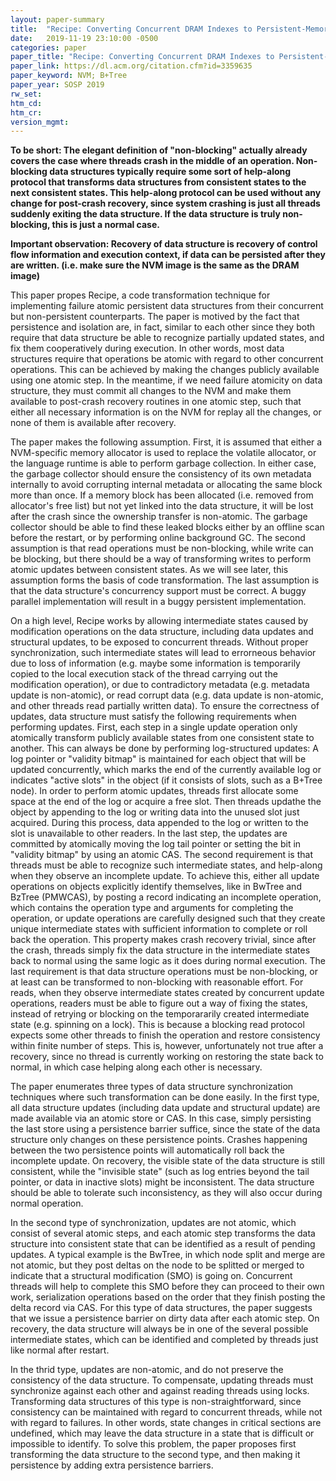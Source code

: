 ```yaml
---
layout: paper-summary
title:  "Recipe: Converting Concurrent DRAM Indexes to Persistent-Memory Indexes"
date:   2019-11-19 23:10:00 -0500
categories: paper
paper_title: "Recipe: Converting Concurrent DRAM Indexes to Persistent-Memory Indexes"
paper_link: https://dl.acm.org/citation.cfm?id=3359635
paper_keyword: NVM; B+Tree
paper_year: SOSP 2019
rw_set:
htm_cd:
htm_cr:
version_mgmt:
---
```


**To be short: The elegant definition of "non-blocking" actually already covers the case where threads crash in the middle
of an operation. Non-blocking data structures typically require some sort of help-along protocol that transforms
data structures from consistent states to the next consistent states. This help-along protocol can be used without
any change for post-crash recovery, since system crashing is just all threads suddenly exiting the data structure.
If the data structure is truly non-blocking, this is just a normal case.**

**Important observation: Recovery of data structure is recovery of control flow information and execution context, if data
can be persisted after they are written. (i.e. make sure the NVM image is the same as the DRAM image)**

This paper propes Recipe, a code transformation technique for implementing failure atomic persistent data structures
from their concurrent but non-persistent counterparts. The paper is motived by the fact that persistence and isolation
are, in fact, similar to each other since they both require that data structure be able to recognize partially updated
states, and fix them cooperatively during execution. In other words, most data structures require that operations
be atomic with regard to other concurrent operations. This can be achieved by making the changes publicly available
using one atomic step. In the meantime, if we need failure atomicity on data structure, they must commit all changes 
to the NVM and make them available to post-crash recovery routines in one atomic step, such that either all necessary
information is on the NVM for replay all the changes, or none of them is available after recovery.

The paper makes the following assumption. First, it is assumed that either a NVM-specific memory allocator is used
to replace the volatile allocator, or the language runtime is able to perform garbage collection. In either case, the 
garbage collector should ensure the consistency of its own metadata internally to avoid corrupting internal metadata or 
allocating the same block more than once. If a memory block has been allocated (i.e. removed from allocator's free list) 
but not yet linked into the data structure, it will be lost after the crash since the ownership transfer is non-atomic. 
The garbage collector should be able to find these leaked blocks either by an offline scan before the restart, or 
by performing online background GC. The second assumption is that read operations must be non-blocking, while write
can be blocking, but there should be a way of transforming writes to perform atomic updates between consistent states.
As we will see later, this assumption forms the basis of code transformation. The last assumption is that the data
structure's concurrency support must be correct. A buggy parallel implementation will result in a buggy persistent
implementation. 

On a high level, Recipe works by allowing intermediate states caused by modification operations on the data structure, 
including data updates and structural updates, to be exposed to concurrent threads. Without proper synchronization, such 
intermediate states will lead to errorneous behavior due to loss of information (e.g. maybe some information is temporarily
copied to the local execution stack of the thread carrying out the modification operation), or due to contradictory metadata
(e.g. metadata update is non-atomic), or read corrupt data (e.g. data update is non-atomic, and other threads read partially
written data). To ensure the correctness of updates, data structure must satisfy the following requirements when
performing updates. First, each step in a single update operation only atomically transform publicly available states from 
one consistent state to another. This can always be done by performing log-structured updates: A log pointer or "validity bitmap"
is maintained for each object that will be updated concurrently, which marks the end of the currently available log or 
indicates "active slots" in the object (if it consists of slots, such as a B+Tree node). In order to perform atomic updates, 
threads first allocate some space at the end of the log or acquire a free slot. Then threads updathe the object by
appending to the log or writing data into the unused slot just acquired. During this process, data appended to the 
log or written to the slot is unavailable to other readers. In the last step, the updates are committed by atomically
moving the log tail pointer or setting the bit in "validity bitmap" by using an atomic CAS. The second requirement is that
threads must be able to recognize such intermediate states, and help-along when they observe an incomplete update. To
achieve this, either all update operations on objects explicitly identify themselves, like in BwTree and BzTree (PMWCAS),
by posting a record indicating an incomplete operation, which contains the operation type and arguments for completing
the operation, or update operations are carefully designed such that they create unique intermediate states with
sufficient information to complete or roll back the operation. This property makes crash recovery trivial, since 
after the crash, threads simply fix the data structure in the intermediate states back to normal using the same logic as 
it does during normal execution. The last requirement is that data structure operations must be non-blocking, or at
least can be transformed to non-blocking with reasonable effort. For reads, when they observe intermediate states
created by concurrent update operations, readers must be able to figure out a way of fixing the states, instead of retrying 
or blocking on the temporararily created intermediate state (e.g. spinning on a lock). This is because a blocking read 
protocol expects some other threads to finish the operation and restore consistency within finite number of 
steps. This is, however, unfortunately not true after a recovery, since no thread is currently working on restoring the 
state back to normal, in which case helping along each other is necessary. 

The paper enumerates three types of data structure synchronization techniques where such transformation can be done easily. 
In the first type, all data structure updates (including data update and structural update) are made available via an
atomic store or CAS. In this case, simply persisting the last store using a persistence barrier suffice, since the 
state of the data structure only changes on these persistence points. Crashes happening between the two persistence 
points will automatically roll back the incomplete update. On recovery, the visible state of the data structure is still
consistent, while the "invisible state" (such as log entries beyond the tail pointer, or data in inactive slots) might
be inconsistent. The data structure should be able to tolerate such inconsistency, as they will also occur during normal
operation.

In the second type of synchronization, updates are not atomic, which consist of several atomic steps, and each atomic
step transforms the data structure into consistent state that can be identified as a result of pending updates. A typical
example is the BwTree, in which node split and merge are not atomic, but they post deltas on the node to be splitted or 
merged to indicate that a structural modification (SMO) is going on. Concurrent threads will help to complete this SMO
before they can proceed to their own work, serialization operations based on the order that they finish posting the 
delta record via CAS. For this type of data structures, the paper suggests that we issue a persistence barrier on dirty
data after each atomic step. On recovery, the data structure will always be in one of the several possible intermediate 
states, which can be identified and completed by threads just like normal after restart.

In the thrid type, updates are non-atomic, and do not preserve the consistency of the data structure. To compensate, 
updating threads must synchronize against each other and against reading threads using locks. Transforming data
structures of this type is non-straightforward, since consistency can be maintained with regard to concurrent threads, 
while not with regard to failures. In other words, state changes in critical sections are undefined, which may
leave the data structure in a state that is difficult or impossible to identify. To solve this problem, the paper 
proposes first transforming the data structure to the second type, and then making it persistence by adding extra
persistence barriers. 
